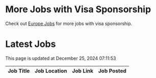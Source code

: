 # More Jobs with Visa Sponsorship

Check out [Europe Jobs](https://github.com/sureshparimi/europejobs#latest-jobs) for more jobs with visa sponsorship.

# Latest Jobs

This page is updated at December 25, 2024 07:11:53

| Job Title | Job Location | Job Link | Job Posted |
| --- | --- | --- | --- |
